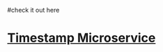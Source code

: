 #check it out here 
# [Timestamp Microservice](https://boilerplate-project-timestamp.kum9748ar.repl.co)
